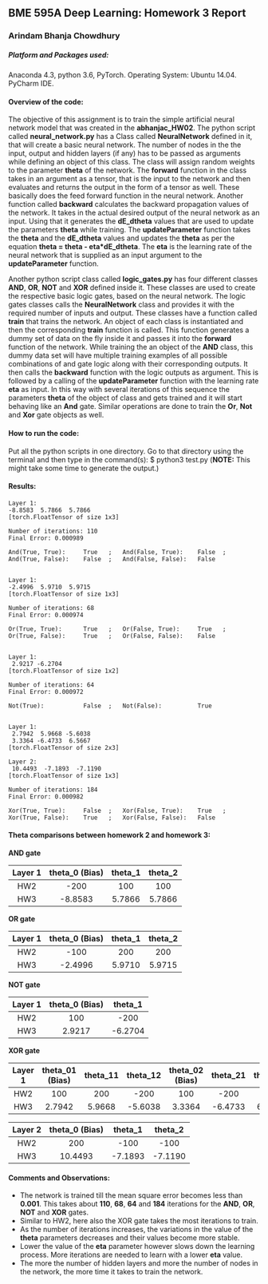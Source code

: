 ## BME 595A Deep Learning: Homework 3 Report

### Arindam Bhanja Chowdhury

##### Platform and Packages used:
Anaconda 4.3, python 3.6, PyTorch.
Operating System:   Ubuntu 14.04.
PyCharm IDE.

#### Overview of the code:
The objective of this assignment is to train the simple artificial neural network model that was created in the **abhanjac_HW02**.
The python script called **neural_network.py** has a Class called **NeuralNetwork** defined in it, that will create a basic neural network. The number of nodes in the the input, output and hidden layers (if any) has to be passed as arguments while defining an object of this class. The class will assign random weights to the parameter **theta** of the network. The **forward** function in the class takes in an argument as a tensor, that is the input to the network and then evaluates and returns the output in the form of a tensor as well. These basically does the feed forward function in the neural network. Another function called **backward** calculates the backward propagation values of the network. It takes in the actual desired output of the neural network as an input. Using that it generates the **dE_dtheta** values that are used to update the parameters **theta** while training. The **updateParameter** function takes the **theta** and the **dE_dtheta** values and updates the **theta** as per the equation **theta = theta - eta\*dE_dtheta**. The **eta** is the learning rate of the neural network that is supplied as an input argument to the **updateParameter** function.

Another python script class called **logic_gates.py** has four different classes **AND**, **OR**, **NOT** and **XOR** defined inside it. These classes are used to create the respective basic logic gates, based on the neural network. The logic gates classes calls the **NeuralNetwork** class and provides it with the required number of inputs and output. These classes have a function called **train** that trains the network. An object of each class is instantiated and then the corresponding **train** function is called. This function generates a dummy set of data on the fly inside it and passes it into the **forward** function of the network. While training the an object of the **AND** class, this dummy data set will have multiple training examples of all possible combinations of and gate logic along with their corresponding outputs. It then calls the **backward** function with the logic outputs as argument. This is followed by a calling of the **updateParameter** function with the learning rate **eta** as input. In this way with several iterations of this sequence the parameters **theta** of the object of class and gets trained and it will start behaving like an **And** gate.
Similar operations are done to train the **Or**, **Not** and **Xor** gate objects as well.

#### How to run the code:
Put all the python scripts in one directory. Go to that directory using the terminal and then type in the command(s):
$ python3 test.py
(**NOTE:** This might take some time to generate the output.)

#### Results:
```
Layer 1: 
-8.8583  5.7866  5.7866
[torch.FloatTensor of size 1x3]

Number of iterations: 110 
Final Error: 0.000989 

And(True, True):	 True 	;	And(False, True):	 False 	;	And(True, False):	 False 	;	And(False, False):	 False 


Layer 1: 
-2.4996  5.9710  5.9715
[torch.FloatTensor of size 1x3]

Number of iterations: 68 
Final Error: 0.000974 

Or(True, True):		 True 	;	Or(False, True):	 True 	;	Or(True, False):	 True 	;	Or(False, False):	 False 


Layer 1: 
 2.9217 -6.2704
[torch.FloatTensor of size 1x2]

Number of iterations: 64 
Final Error: 0.000972 

Not(True):			 False 	;	Not(False):			 True 


Layer 1: 
 2.7942  5.9668 -5.6038
 3.3364 -6.4733  6.5667
[torch.FloatTensor of size 2x3]

Layer 2: 
 10.4493  -7.1893  -7.1190
[torch.FloatTensor of size 1x3]

Number of iterations: 184 
Final Error: 0.000982 

Xor(True, True):	 False 	;	Xor(False, True):	 True 	;	Xor(True, False):	 True 	;	Xor(False, False):	 False 
```

#### Theta comparisons between homework 2 and homework 3:
**AND gate**

|Layer 1|theta_0 (Bias)|theta_1|theta_2|
|:---:|:---:|:---:|:---:|
|HW2|-200|100|100|
|HW3|-8.8583|5.7866|5.7866|

**OR gate**

|Layer 1|theta_0 (Bias)|theta_1|theta_2|
|:---:|:---:|:---:|:---:|
|HW2|-100|200|200|
|HW3|-2.4996|5.9710|5.9715|

**NOT gate**

|Layer 1|theta_0 (Bias)|theta_1|
|:---:|:---:|:---:|
|HW2|100|-200|
|HW3|2.9217|-6.2704|

**XOR gate**

|Layer 1|theta_01 (Bias)|theta_11|theta_12|theta_02 (Bias)|theta_21|theta_22|
|:---:|:---:|:---:|:---:|:---:|:---:|:---:|
|HW2|100|200|-200|100|-200|200|
|HW3|2.7942|5.9668|-5.6038|3.3364|-6.4733|6.5667|

|Layer 2|theta_0 (Bias)|theta_1|theta_2|
|:---:|:---:|:---:|:---:|
|HW2|200|-100|-100|
|HW3|10.4493|-7.1893|-7.1190|


#### Comments and Observations:
* The network is trained till the mean square error becomes less than **0.001**. This takes about **110**, **68**, **64** and **184** iterations for the **AND**, **OR**, **NOT** and **XOR** gates.
* Similar to HW2, here also the XOR gate takes the most iterations to train.
* As the number of iterations increases, the variations in the value of the **theta** parameters decreases and their values become more stable. 
* Lower the value of the **eta** parameter however slows down the learning process. More iterations are needed to learn with a lower **eta** value.
* The more the number of hidden layers and more the number of nodes in the network, the more time it takes to train the network.


